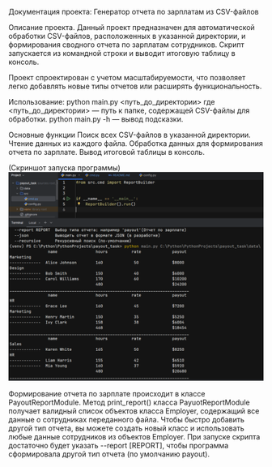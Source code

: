 Документация проекта: Генератор отчета по зарплатам из CSV-файлов

Описание проекта.
Данный проект предназначен для автоматической обработки CSV-файлов, расположенных в указанной директории, и формирования сводного отчета по зарплатам сотрудников. Скрипт запускается из командной строки и выводит итоговую таблицу в консоль.

Проект спроектирован с учетом масштабируемости, что позволяет легко добавлять новые типы отчетов или расширять функциональность.

Использование:
python main.py <путь_до_директории>
где <путь_до_директории> — путь к папке, содержащей CSV-файлы для обработки.
python main.py -h — вывод подсказки.

Основные функции
Поиск всех CSV-файлов в указанной директории.
Чтение данных из каждого файла.
Обработка данных для формирования отчета по зарплате.
Вывод итоговой таблицы в консоль.

(Скриншот запуска программы)
![img.png](img.png)

Формирование отчета по зарплате происходит в классе PayoutReportModule. 
Метод print_report() класса PayuotReportModule получает валидный список объектов класса Employer, содержащий все данные о сотрудниках переданного файла.
Чтобы быстро добавить другой тип отчета, вы можете создать новый класс и использовать любые данные сотрудников из объектов Employer.
При запуске скрипта достаточно будет указать --report [REPORT], чтобы программа сформировала другой тип отчета (по умолчанию payout).